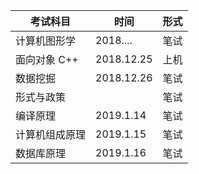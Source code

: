 | 考试科目 | 时间 | 形式 |
| --- | --- | --- |
|计算机图形学|2018....|笔试|
|面向对象 C++|2018.12.25|上机|题目很繁琐，想过很简单。裸考稳稳的|
|数据挖掘|2018.12.26|笔试|
|形式与政策||笔试|
|编译原理|2019.1.14|笔试|
|计算机组成原理|2019.1.15|笔试|
|数据库原理|2019.1.16|笔试|

